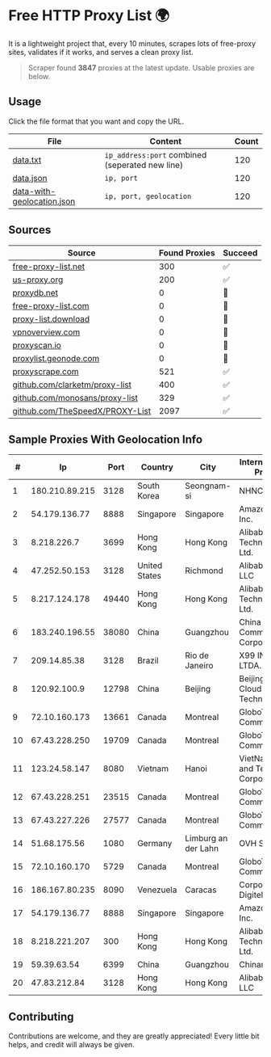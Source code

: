 
# Free HTTP Proxy List 🌍

It is a lightweight project that, every 10 minutes, scrapes lots of free-proxy sites, validates if it works, and serves a clean proxy list.


> Scraper found **3847** proxies at the latest update. Usable proxies are below.

## Usage

Click the file format that you want and copy the URL.


|File|Content|Count|
|----|-------|-----|
|[data.txt](https://raw.githubusercontent.com/themiralay/Proxy-List-World/master/data.txt)|`ip_address:port` combined (seperated new line)|120|
|[data.json](https://raw.githubusercontent.com/themiralay/Proxy-List-World/master/data.json)|`ip, port`|120|
|[data-with-geolocation.json](https://raw.githubusercontent.com/themiralay/Proxy-List-World/master/data-with-geolocation.json)|`ip, port, geolocation`|120|

## Sources

|Source|Found Proxies|Succeed|
|------|-------------|-------|
|[free-proxy-list.net](https://free-proxy-list.net)|300|✅|
|[us-proxy.org](https://www.us-proxy.org)|200|✅|
|[proxydb.net](http://proxydb.net)|0|🚫|
|[free-proxy-list.com](https://free-proxy-list.com/?page=&port=&type%5B%5D=http&type%5B%5D=https&up_time=0&search=Search)|0|🚫|
|[proxy-list.download](https://www.proxy-list.download/HTTP)|0|🚫|
|[vpnoverview.com](https://vpnoverview.com/privacy/anonymous-browsing/free-proxy-servers)|0|🚫|
|[proxyscan.io](https://www.proxyscan.io)|0|🚫|
|[proxylist.geonode.com](https://proxylist.geonode.com/api/proxy-list?limit=300&page=1&sort_by=lastChecked&sort_type=desc&protocols=http,https)|0|🚫|
|[proxyscrape.com](https://api.proxyscrape.com/v2/?request=displayproxies&protocol=http&timeout=10000&country=all&ssl=all&anonymity=all)|521|✅|
|[github.com/clarketm/proxy-list](https://raw.githubusercontent.com/clarketm/proxy-list/master/proxy-list-raw.txt)|400|✅|
|[github.com/monosans/proxy-list](https://raw.githubusercontent.com/monosans/proxy-list/main/proxies/http.txt)|329|✅|
|[github.com/TheSpeedX/PROXY-List](https://raw.githubusercontent.com/TheSpeedX/PROXY-List/master/http.txt)|2097|✅|


## Sample Proxies With Geolocation Info

|#|Ip|Port|Country|City|Internet Service Provider|
|-|--|----|-------|----|-------------------------|
|1|180.210.89.215|3128|South Korea|Seongnam-si|NHNCLOUD|
|2|54.179.136.77|8888|Singapore|Singapore|Amazon.com, Inc.|
|3|8.218.226.7|3699|Hong Kong|Hong Kong|Alibaba (US) Technology Co., Ltd.|
|4|47.252.50.153|3128|United States|Richmond|Alibaba Cloud LLC|
|5|8.217.124.178|49440|Hong Kong|Hong Kong|Alibaba (US) Technology Co., Ltd.|
|6|183.240.196.55|38080|China|Guangzhou|China Mobile Communications Corporation|
|7|209.14.85.38|3128|Brazil|Rio de Janeiro|X99 INTERNET LTDA.|
|8|120.92.100.9|12798|China|Beijing|Beijing Kingsoft Cloud Internet Technology Co|
|9|72.10.160.173|13661|Canada|Montreal|GloboTech Communications|
|10|67.43.228.250|19709|Canada|Montreal|GloboTech Communications|
|11|123.24.58.147|8080|Vietnam|Hanoi|VietNam Post and Telecom Corporation|
|12|67.43.228.251|23515|Canada|Montreal|GloboTech Communications|
|13|67.43.227.226|27577|Canada|Montreal|GloboTech Communications|
|14|51.68.175.56|1080|Germany|Limburg an der Lahn|OVH SAS|
|15|72.10.160.170|5729|Canada|Montreal|GloboTech Communications|
|16|186.167.80.235|8090|Venezuela|Caracas|Corporacion Digitel C.A|
|17|54.179.136.77|8888|Singapore|Singapore|Amazon.com, Inc.|
|18|8.218.221.207|300|Hong Kong|Hong Kong|Alibaba (US) Technology Co., Ltd.|
|19|59.39.63.54|6399|China|Guangzhou|Chinanet|
|20|47.83.212.84|3128|Hong Kong|Hong Kong|Alibaba.com LLC|



## Contributing

Contributions are welcome, and they are greatly appreciated! Every
little bit helps, and credit will always be given.

